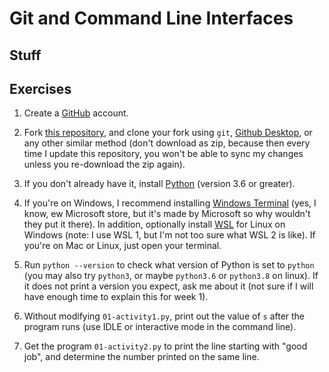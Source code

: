 # Git and Command Line Interfaces

## Stuff

## Exercises

1. Create a [GitHub](https://github.com/) account.

2. Fork [this repository](https://github.com/beepboop271/computer-science-club), and clone your fork using `git`, [Github Desktop](https://desktop.github.com/), or any other similar method (don't download as zip, because then every time I update this repository, you won't be able to sync my changes unless you re-download the zip again).

3. If you don't already have it, install [Python](https://www.python.org/downloads/) (version 3.6 or greater).

4. If you're on Windows, I recommend installing [Windows Terminal](https://aka.ms/terminal) (yes, I know, ew Microsoft store, but it's made by Microsoft so why wouldn't they put it there). In addition, optionally install [WSL](https://docs.microsoft.com/en-us/windows/wsl/install-win10) for Linux on Windows (note: I use WSL 1, but I'm not too sure what WSL 2 is like). If you're on Mac or Linux, just open your terminal.

5. Run `python --version` to check what version of Python is set to `python` (you may also try `python3`, or maybe `python3.6` or `python3.8` on linux). If it does not print a version you expect, ask me about it (not sure if I will have enough time to explain this for week 1).

6. Without modifying `01-activity1.py`, print out the value of `s` after the program runs (use IDLE or interactive mode in the command line).

7. Get the program `01-activity2.py` to print the line starting with "good job", and determine the number printed on the same line.
